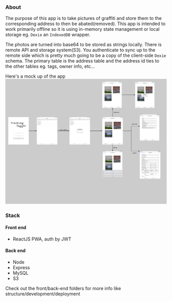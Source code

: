 ### About
The purpose of this app is to take pictures of graffiti and store them to the corresponding address to then be abated(removed). This app is intended to work primarily offline so it is using in-memory state management or local storage eg. `Dexie` an `IndexedDB` wrapper.

The photos are turned into base64 to be stored as strings locally. There is remote API and storage system(S3). You authenticate to sync up to the remote side which is pretty much going to be a copy of the client-side `Dexie` schema. The primary table is the address table and the address id ties to the other tables eg. tags, owner info, etc...

Here's a mock up of the app
![tagging tracker mockup](./tagging-tracker-mockup.png)

### Stack
#### Front end
- ReactJS PWA, auth by JWT

#### Back end
- Node
- Express
- MySQL
- S3

Check out the front/back-end folders for more info like structure/development/deployment

